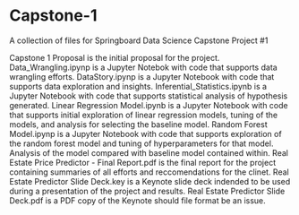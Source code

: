 # Capstone-1
A collection of files for Springboard Data Science Capstone Project #1

Capstone 1 Proposal is the initial proposal for the project. 
Data_Wrangling.ipynp is a Jupyter Notebok with code that supports data wrangling efforts. 
DataStory.ipynp is a Jupyter Notebook with code that supports data exploration and insights. 
Inferential_Statistics.ipynb is a Jupyter Notebook with code that supports statistical analysis of hypothesis generated. 
Linear Regression Model.ipynb is a Jupyter Notebook with code that supports initial exploration of linear regression models, tuning of the models, and analysis for selecting the baseline model.
Random Forest Model.ipynp is a Jupyter Notebook with code that supports exploration of the random forest model and tuning of hyperparameters for that model. Analysis of the model compared with baseline model contained within. 
Real Estate Price Predictor - Final Report.pdf is the final report for the project containing summaries of all efforts and reccomendations for the clinet.
Real Estate Predictor Slide Deck.key is a Keynote slide deck indended to be used during a presentation of the project and results.
Real Estate Predictor Slide Deck.pdf is a PDF copy of the Keynote should file format be an issue. 
